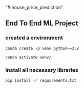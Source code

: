 "# house_price_prediction" 
## End To End ML Project

### created a environment
```
conda create -p venv python==3.8

conda activate venv/
```
### Install all necessary libraries
```
pip install -r requirements.txt
```